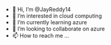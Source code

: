 - 👋 Hi, I’m @JayReddy14
- 👀 I’m interested in cloud computing
- 🌱 I’m currently learning azure 
- 💞️ I’m looking to collaborate on azure 
- 📫 How to reach me ...

<!---
JayReddy14/JayReddy14 is a ✨ special ✨ repository because its `README.md` (this file) appears on your GitHub profile.
You can click the Preview link to take a look at your changes.
--->
